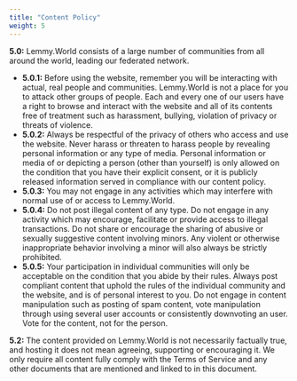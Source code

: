 ```yaml
---
title: "Content Policy"
weight: 5
---
```


**5\.0:** Lemmy.World consists of a large number of communities from all around the world, leading our federated network.

- **5\.0.1:** Before using the website, remember you will be interacting with actual, real people and communities. Lemmy.World is not a place for you to attack other groups of people. Each and every one of our users have a right to browse and interact with the website and all of its contents free of treatment such as harassment, bullying, violation of privacy or threats of violence.
- **5\.0.2:** Always be respectful of the privacy of others who access and use the website. Never harass or threaten to harass people by revealing personal information or any type of media. Personal information or media of or depicting a person (other than yourself) is only allowed on the condition that you have their explicit consent, or it is publicly released information served in compliance with our content policy.
- **5\.0.3:**  You may not engage in any activities which may interfere with normal use of or access to Lemmy.World.
- **5\.0.4:** Do not post illegal content of any type. Do not engage in any activity which may encourage, facilitate or provide access to illegal transactions. Do not share or encourage the sharing of abusive or sexually suggestive content involving minors. Any violent or otherwise inappropriate behavior involving a minor will also always be strictly prohibited.
- **5\.0.5:**  Your participation in individual communities will only be acceptable on the condition that you abide by their rules. Always post compliant content that uphold the rules of the individual community and the website, and is of personal interest to you. Do not engage in content manipulation such as posting of spam content, vote manipulation through using several user accounts or consistently downvoting an user. Vote for the content, not for the person.

**5\.2:** The content provided on Lemmy.World is not necessarily factually true, and hosting it does not mean agreeing, supporting or encouraging it. We only require all content fully comply with the Terms of Service and any other documents that are mentioned and linked to in this document.
